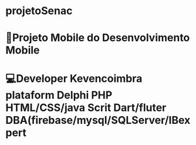 # projetoSenac
<h1>📕Projeto Mobile do Desenvolvimento Mobile
<h1>💻Developer
Kevencoimbra
plataform
Delphi
PHP 
HTML/CSS/java Scrit
Dart/fluter 
DBA(firebase/mysql/SQLServer/IBexpert
